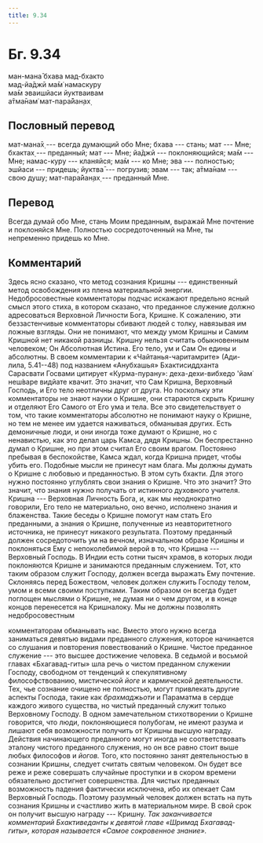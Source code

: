 ```yaml
---
title: 9.34
---
```


# Бг. 9.34
ман-мана̄ бхава мад-бхакто<br/>
мад-йа̄джӣ ма̄м̇ намаскуру<br/>
ма̄м эваишйаси йуктваивам<br/>
а̄тма̄нам̇ мат-пара̄йан̣ах̣
## Пословный перевод

мат-мана̄х̣ --- всегда думающий обо Мне; бхава --- стань; мат --- Мне;
бхактах̣ --- преданный; мат --- Мне; йа̄джӣ --- поклоняющийся; ма̄м ---
Мне; намас-куру --- кланяйся; ма̄м --- ко Мне; эва --- полностью; эшйаси
--- придешь; йуктва̄ --- погрузив; эвам --- так; а̄тма̄нам --- свою душу;
мат-пара̄йан̣ах̣ --- преданный Мне.

## Перевод

Всегда думай обо Мне, стань Моим преданным, выражай Мне почтение и
поклоняйся Мне. Полностью сосредоточенный на Мне, ты непременно придешь
ко Мне.

## Комментарий

Здесь ясно сказано, что метод сознания Кришны --- единственный метод
освобождения из плена материальной энергии. Недобросовестные
комментаторы подчас искажают предельно ясный смысл этого стиха, в
котором сказано, что преданное служение должно адресоваться Верховной
Личности Бога, Кришне. К сожалению, эти беззастенчивые комментаторы
сбивают людей с толку, навязывая им ложные взгляды. Они не понимают, что
между умом Кришны и Самим Кришной нет никакой разницы. Кришну нельзя
считать обыкновенным человеком; Он Абсолютная Истина. Его тело, ум и Сам
Он едины и абсолютны. В своем комментарии к «Чайтанья-чаритамрите»
(Ади-лила, 5.41--48) под названием «Анубхашья» Бхактисиддханта Сарасвати
Госвами цитирует «Курма-пурану»: деха-дехи-вибхедо 'йам̇ неш́варе видйате
квачит. Это значит, что Сам Кришна, Верховный Господь, и Его тело
неотличны друг от друга. Но поскольку эти комментаторы не знают науки о
Кришне, они стараются скрыть Кришну и отделяют Его Самого от Его ума и
тела. Все это свидетельствует о том, что такие комментаторы абсолютно не
понимают науку о Кришне, но тем не менее им удается наживаться,
обманывая других. Есть демоничные люди, и они иногда тоже думают о
Кришне, но с ненавистью, как это делал царь Камса, дядя Кришны. Он
беспрестанно думал о Кришне, но при этом считал Его своим врагом.
Постоянно пребывая в беспокойстве, Камса ждал, когда Кришна придет,
чтобы убить его. Подобные мысли не принесут нам блага. Мы должны думать
о Кришне с любовью и преданностью. В этом суть бхакти. Для этого нужно
постоянно углублять свои знания о Кришне. Что это значит? Это значит,
что знания нужно получать от истинного духовного учителя. Кришна ---
Верховная Личность Бога, и, как мы неоднократно говорили, Его тело не
материально, оно вечно, исполнено знания и блаженства. Такие беседы о
Кришне помогут нам стать Его преданными, а знания о Кришне, полученные
из неавторитетного источника, не принесут никакого результата. Поэтому
преданный должен сосредоточить ум на вечном, изначальном образе Кришны и
поклоняться Ему с непоколебимой верой в то, что Кришна --- Верховный
Господь. В Индии есть сотни тысяч храмов, в которых люди поклоняются
Кришне и занимаются преданным служением. Тот, кто таким образом служит
Господу, должен всегда выражать Ему почтение. Склоняясь перед Божеством,
человек должен служить Господу телом, умом и всеми своими поступками.
Таким образом он всегда будет поглощен мыслями о Кришне, не думая ни о
чем другом, и в конце концов перенесется на Кришналоку. Мы не должны
позволять недобросовестным

комментаторам обманывать нас. Вместо этого нужно всегда заниматься
девятью видами преданного служения, которое начинается со слушания и
повторения повествований о Кришне. Чистое преданное служение --- это
высшее достижение человека. В седьмой и восьмой главах «Бхагавад-гиты»
шла речь о чистом преданном служении Господу, свободном от тенденций к
спекулятивному философствованию, мистической *йоге* и кармической
деятельности. Тех, чье сознание очищено не полностью, могут привлекать
другие аспекты Господа, такие как *брахмаджьоти* и Параматма в сердце
каждого живого существа, но чистый преданный служит только Верховному
Господу. В одном замечательном стихотворении о Кришне говорится, что
люди, поклоняющиеся полубогам, не имеют разума и лишают себя возможности
получить от Кришны высшую награду. Действия начинающего преданного могут
иногда не соответствовать эталону чистого преданного служения, но он все
равно стоит выше любых философов и *йогов.* Того, кто постоянно занят
деятельностью в сознании Кришны, следует считать святым человеком. Он
будет все реже и реже совершать случайные проступки и в скором времени
обязательно достигнет совершенства. Для чистых преданных возможность
падения фактически исключена, ибо их опекает Сам Верховный Господь.
Поэтому разумный человек должен встать на путь сознания Кришны и
счастливо жить в материальном мире. В свой срок он получит высшую
награду --- Кришну. *Так заканчивается комментарий Бхактиведанты к
девятой главе «Шримад Бхагавад-гиты», которая называется «Самое
сокровенное знание».*
